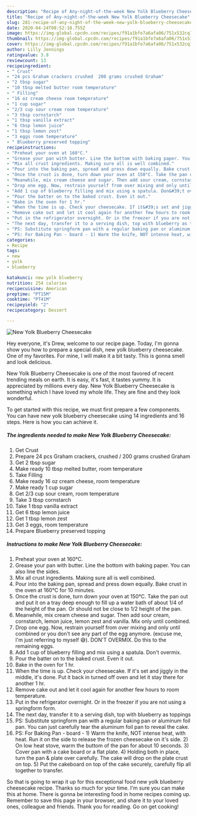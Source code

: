 ```yaml
---
description: "Recipe of Any-night-of-the-week New Yolk Blueberry Cheesecake"
title: "Recipe of Any-night-of-the-week New Yolk Blueberry Cheesecake"
slug: 281-recipe-of-any-night-of-the-week-new-yolk-blueberry-cheesecake
date: 2020-04-24T08:52:18.755Z
image: https://img-global.cpcdn.com/recipes/f91a1bfe7a6afa06/751x532cq70/new-yolk-blueberry-cheesecake-recipe-main-photo.jpg
thumbnail: https://img-global.cpcdn.com/recipes/f91a1bfe7a6afa06/751x532cq70/new-yolk-blueberry-cheesecake-recipe-main-photo.jpg
cover: https://img-global.cpcdn.com/recipes/f91a1bfe7a6afa06/751x532cq70/new-yolk-blueberry-cheesecake-recipe-main-photo.jpg
author: Lilly Jennings
ratingvalue: 3.8
reviewcount: 13
recipeingredient:
- " Crust"
- "24 pcs Graham crackers crushed  200 grams crushed Graham"
- "2 tbsp sugar"
- "10 tbsp melted butter room temperature"
- " Filling"
- "16 oz cream cheese room temperature"
- "1 cup sugar"
- "2/3 cup sour cream room temperature"
- "3 tbsp cornstarch"
- "1 tbsp vanilla extract"
- "6 tbsp lemon juice"
- "1 tbsp lemon zest"
- "3 eggs room temperature"
- " Blueberry preserved topping"
recipeinstructions:
- "Preheat your oven at 160°C."
- "Grease your pan with butter. Line the bottom with baking paper. You can also line the sides."
- "Mix all crust ingredients. Making sure all is well combined."
- "Pour into the baking pan, spread and press down equally. Bake crust in the oven at 160°C for 10 minutes."
- "Once the crust is done, turn down your oven at 150°C. Take the pan out and put it on a tray deep enough to fill up a water bath of about 1/4 of the height of the pan. Or should not be close to 1/2 height of the pan."
- "Meanwhile, mix cream cheese and sugar. Then add sour cream, cornstarch, lemon juice, lemon zest and vanilla. Mix only until combined."
- "Drop one egg. Now, restrain yourself from over mixing and only until combined or you don&#39;t see any part of the egg anymore. (excuse me, I&#39;m just referring to myself 😅). DON&#39;T OVERMIX. Do this to the remaining eggs."
- "Add 1 cup of blueberry filling and mix using a spatula. Don&#39;t overmix."
- "Pour the batter on to the baked crust. Even it out."
- "Bake in the oven for 1 hr."
- "When the time is up. Check your cheesecake. If it&#39;s set and jiggly in the middle, it&#39;s done. Put it back in turned off oven and let it stay there for another 1 hr."
- "Remove cake out and let it cool again for another few hours to room temperature."
- "Put in the refrigerator overnight. Or in the freezer if you are not using a springform form."
- "The next day, transfer it to a serving dish, top with blueberry as toppings"
- "PS: Substitute springform pan with a regular baking pan or aluminum foil pan. You can just carefully tear the aluminum foil pan to reveal the cake."
- "PS: For Baking Pan - board - 1) Warm the knife, NOT intense heat, with heat. Run it on the side to release the frozen cheesecake on it&#39;s side. 2) On low heat stove, warm the buttom of the pan for about 10 seconds. 3) Cover pan with a cake board or a flat plate. 4) Holding both in place, turn the pan &amp; plate over carefully. The cake will drop on the plate crust on top. 5) Put the cakeboard on top of the cake securely, carefully flip all together to transfer."
categories:
- Recipe
tags:
- new
- yolk
- blueberry

katakunci: new yolk blueberry 
nutrition: 254 calories
recipecuisine: American
preptime: "PT15M"
cooktime: "PT41M"
recipeyield: "2"
recipecategory: Dessert

---
```



![New Yolk Blueberry Cheesecake](https://img-global.cpcdn.com/recipes/f91a1bfe7a6afa06/751x532cq70/new-yolk-blueberry-cheesecake-recipe-main-photo.jpg)

Hey everyone, it's Drew, welcome to our recipe page. Today, I'm gonna show you how to prepare a special dish, new yolk blueberry cheesecake. One of my favorites. For mine, I will make it a bit tasty. This is gonna smell and look delicious.



New Yolk Blueberry Cheesecake is one of the most favored of recent trending meals on earth. It is easy, it's fast, it tastes yummy. It is appreciated by millions every day. New Yolk Blueberry Cheesecake is something which I have loved my whole life. They are fine and they look wonderful.


To get started with this recipe, we must first prepare a few components. You can have new yolk blueberry cheesecake using 14 ingredients and 16 steps. Here is how you can achieve it.

<!--inarticleads1-->

##### The ingredients needed to make New Yolk Blueberry Cheesecake:

1. Get  Crust
1. Prepare 24 pcs Graham crackers, crushed / 200 grams crushed Graham
1. Get 2 tbsp sugar
1. Make ready 10 tbsp melted butter, room temperature
1. Take  Filling
1. Make ready 16 oz cream cheese, room temperature
1. Make ready 1 cup sugar
1. Get 2/3 cup sour cream, room temperature
1. Take 3 tbsp cornstarch
1. Take 1 tbsp vanilla extract
1. Get 6 tbsp lemon juice
1. Get 1 tbsp lemon zest
1. Get 3 eggs, room temperature
1. Prepare  Blueberry preserved topping




<!--inarticleads2-->

##### Instructions to make New Yolk Blueberry Cheesecake:

1. Preheat your oven at 160°C.
1. Grease your pan with butter. Line the bottom with baking paper. You can also line the sides.
1. Mix all crust ingredients. Making sure all is well combined.
1. Pour into the baking pan, spread and press down equally. Bake crust in the oven at 160°C for 10 minutes.
1. Once the crust is done, turn down your oven at 150°C. Take the pan out and put it on a tray deep enough to fill up a water bath of about 1/4 of the height of the pan. Or should not be close to 1/2 height of the pan.
1. Meanwhile, mix cream cheese and sugar. Then add sour cream, cornstarch, lemon juice, lemon zest and vanilla. Mix only until combined.
1. Drop one egg. Now, restrain yourself from over mixing and only until combined or you don&#39;t see any part of the egg anymore. (excuse me, I&#39;m just referring to myself 😅). DON&#39;T OVERMIX. Do this to the remaining eggs.
1. Add 1 cup of blueberry filling and mix using a spatula. Don&#39;t overmix.
1. Pour the batter on to the baked crust. Even it out.
1. Bake in the oven for 1 hr.
1. When the time is up. Check your cheesecake. If it&#39;s set and jiggly in the middle, it&#39;s done. Put it back in turned off oven and let it stay there for another 1 hr.
1. Remove cake out and let it cool again for another few hours to room temperature.
1. Put in the refrigerator overnight. Or in the freezer if you are not using a springform form.
1. The next day, transfer it to a serving dish, top with blueberry as toppings
1. PS: Substitute springform pan with a regular baking pan or aluminum foil pan. You can just carefully tear the aluminum foil pan to reveal the cake.
1. PS: For Baking Pan - board - 1) Warm the knife, NOT intense heat, with heat. Run it on the side to release the frozen cheesecake on it&#39;s side. 2) On low heat stove, warm the buttom of the pan for about 10 seconds. 3) Cover pan with a cake board or a flat plate. 4) Holding both in place, turn the pan &amp; plate over carefully. The cake will drop on the plate crust on top. 5) Put the cakeboard on top of the cake securely, carefully flip all together to transfer.




So that is going to wrap it up for this exceptional food new yolk blueberry cheesecake recipe. Thanks so much for your time. I'm sure you can make this at home. There is gonna be interesting food in home recipes coming up. Remember to save this page in your browser, and share it to your loved ones, colleague and friends. Thank you for reading. Go on get cooking!
